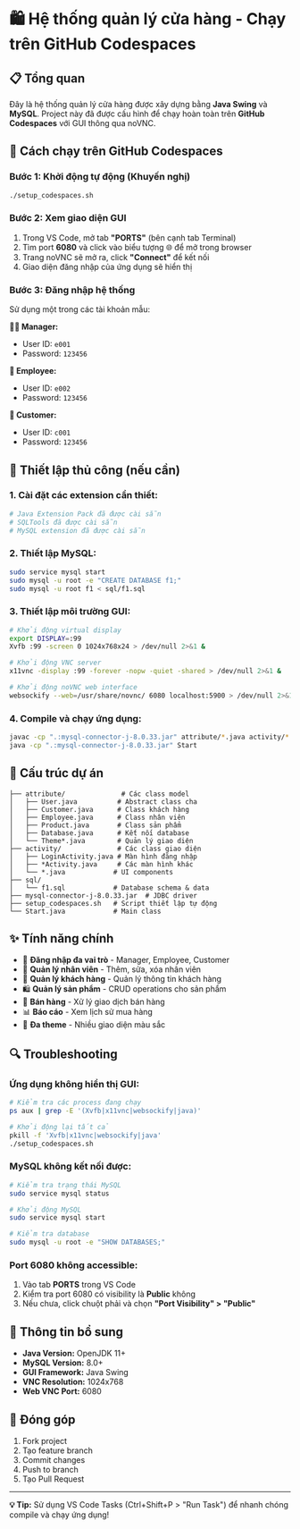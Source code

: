 # 🛍️ Hệ thống quản lý cửa hàng - Chạy trên GitHub Codespaces

## 📋 Tổng quan

Đây là hệ thống quản lý cửa hàng được xây dựng bằng **Java Swing** và **MySQL**. Project này đã được cấu hình để chạy hoàn toàn trên **GitHub Codespaces** với GUI thông qua noVNC.

## 🚀 Cách chạy trên GitHub Codespaces

### Bước 1: Khởi động tự động (Khuyến nghị)
```bash
./setup_codespaces.sh
```

### Bước 2: Xem giao diện GUI
1. Trong VS Code, mở tab **"PORTS"** (bên cạnh tab Terminal)
2. Tìm port **6080** và click vào biểu tượng 🌐 để mở trong browser
3. Trang noVNC sẽ mở ra, click **"Connect"** để kết nối
4. Giao diện đăng nhập của ứng dụng sẽ hiển thị

### Bước 3: Đăng nhập hệ thống
Sử dụng một trong các tài khoản mẫu:

**👨‍💼 Manager:**
- User ID: `e001`  
- Password: `123456`

**👤 Employee:**
- User ID: `e002`
- Password: `123456`

**🛒 Customer:**
- User ID: `c001`
- Password: `123456`

## 🔧 Thiết lập thủ công (nếu cần)

### 1. Cài đặt các extension cần thiết:
```bash
# Java Extension Pack đã được cài sẵn
# SQLTools đã được cài sẵn  
# MySQL extension đã được cài sẵn
```

### 2. Thiết lập MySQL:
```bash
sudo service mysql start
sudo mysql -u root -e "CREATE DATABASE f1;"
sudo mysql -u root f1 < sql/f1.sql
```

### 3. Thiết lập môi trường GUI:
```bash
# Khởi động virtual display
export DISPLAY=:99
Xvfb :99 -screen 0 1024x768x24 > /dev/null 2>&1 &

# Khởi động VNC server  
x11vnc -display :99 -forever -nopw -quiet -shared > /dev/null 2>&1 &

# Khởi động noVNC web interface
websockify --web=/usr/share/novnc/ 6080 localhost:5900 > /dev/null 2>&1 &
```

### 4. Compile và chạy ứng dụng:
```bash
javac -cp ".:mysql-connector-j-8.0.33.jar" attribute/*.java activity/*.java Start.java
java -cp ".:mysql-connector-j-8.0.33.jar" Start
```

## 📁 Cấu trúc dự án

```
├── attribute/              # Các class model
│   ├── User.java          # Abstract class cha
│   ├── Customer.java      # Class khách hàng
│   ├── Employee.java      # Class nhân viên
│   ├── Product.java       # Class sản phẩm
│   ├── Database.java      # Kết nối database
│   └── Theme*.java        # Quản lý giao diện
├── activity/              # Các class giao diện
│   ├── LoginActivity.java # Màn hình đăng nhập
│   ├── *Activity.java     # Các màn hình khác
│   └── *.java            # UI components
├── sql/
│   └── f1.sql            # Database schema & data
├── mysql-connector-j-8.0.33.jar  # JDBC driver
├── setup_codespaces.sh   # Script thiết lập tự động
└── Start.java            # Main class
```

## ✨ Tính năng chính

- 🔐 **Đăng nhập đa vai trò** - Manager, Employee, Customer
- 👥 **Quản lý nhân viên** - Thêm, sửa, xóa nhân viên
- 👤 **Quản lý khách hàng** - Quản lý thông tin khách hàng  
- 🛍️ **Quản lý sản phẩm** - CRUD operations cho sản phẩm
- 🛒 **Bán hàng** - Xử lý giao dịch bán hàng
- 📊 **Báo cáo** - Xem lịch sử mua hàng
- 🎨 **Đa theme** - Nhiều giao diện màu sắc

## 🔍 Troubleshooting

### Ứng dụng không hiển thị GUI:
```bash
# Kiểm tra các process đang chạy
ps aux | grep -E '(Xvfb|x11vnc|websockify|java)'

# Khởi động lại tất cả
pkill -f 'Xvfb|x11vnc|websockify|java'
./setup_codespaces.sh
```

### MySQL không kết nối được:
```bash
# Kiểm tra trạng thái MySQL
sudo service mysql status

# Khởi động MySQL
sudo service mysql start

# Kiểm tra database
sudo mysql -u root -e "SHOW DATABASES;"
```

### Port 6080 không accessible:
1. Vào tab **PORTS** trong VS Code
2. Kiểm tra port 6080 có visibility là **Public** không
3. Nếu chưa, click chuột phải và chọn **"Port Visibility" > "Public"**

## 📝 Thông tin bổ sung

- **Java Version:** OpenJDK 11+
- **MySQL Version:** 8.0+
- **GUI Framework:** Java Swing
- **VNC Resolution:** 1024x768
- **Web VNC Port:** 6080

## 🤝 Đóng góp

1. Fork project
2. Tạo feature branch
3. Commit changes
4. Push to branch
5. Tạo Pull Request

---

**💡 Tip:** Sử dụng VS Code Tasks (Ctrl+Shift+P > "Run Task") để nhanh chóng compile và chạy ứng dụng!
